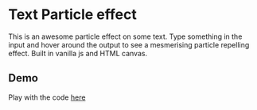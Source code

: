 # Text Particle effect

This is an awesome particle effect on some text. Type something in the input and hover around the output to see a mesmerising particle repelling effect. Built in vanilla js and HTML canvas.

## Demo

Play with the code [here](https://stackblitz.com/edit/web-platform-cphlp8?file=script.js)
